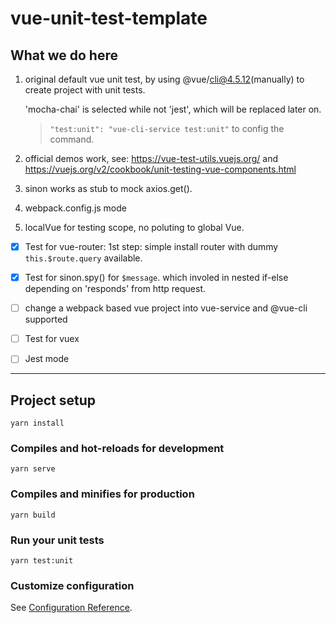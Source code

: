 # vue-unit-test-template

## What we do here
1. original default vue unit test, by using @vue/cli@4.5.12(manually) to create project with unit tests.

    'mocha-chai' is selected while not 'jest', which will be replaced later on.
    
    > `"test:unit": "vue-cli-service test:unit"` to config the command.

2. official demos work, see: https://vue-test-utils.vuejs.org/ and https://vuejs.org/v2/cookbook/unit-testing-vue-components.html

3. sinon works as stub to mock axios.get().

4. webpack.config.js mode

5. localVue for testing scope, no poluting to global Vue.

- [x] Test for vue-router: 1st step: simple install router with dummy `this.$route.query` available.
- [x] Test for sinon.spy() for `$message`. which involed in nested if-else depending on 'responds' from http request.


- [ ] change a webpack based vue project into vue-service and @vue-cli supported

- [ ] Test for vuex

- [ ] Jest mode


----

## Project setup
```
yarn install
```

### Compiles and hot-reloads for development
```
yarn serve
```

### Compiles and minifies for production
```
yarn build
```

### Run your unit tests
```
yarn test:unit
```

### Customize configuration
See [Configuration Reference](https://cli.vuejs.org/config/).
